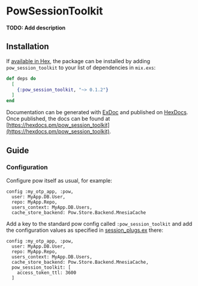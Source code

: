 # PowSessionToolkit

**TODO: Add description**

## Installation

If [available in Hex](https://hex.pm/docs/publish), the package can be installed
by adding `pow_session_toolkit` to your list of dependencies in `mix.exs`:

```elixir
def deps do
  [
    {:pow_session_toolkit, "~> 0.1.2"}
  ]
end
```

Documentation can be generated with [ExDoc](https://github.com/elixir-lang/ex_doc)
and published on [HexDocs](https://hexdocs.pm). Once published, the docs can
be found at [https://hexdocs.pm/pow_session_toolkit](https://hexdocs.pm/pow_session_toolkit).

## Guide

### Configuration

Configure pow itself as usual, for example:

```
config :my_otp_app, :pow,
  user: MyApp.DB.User,
  repo: MyApp.Repo,
  users_context: MyApp.DB.Users,
  cache_store_backend: Pow.Store.Backend.MnesiaCache
```

Add a key to the standard pow config called `:pow_session_toolkit` and add the configuration values as specified in [session_plugs.ex](./lib/pow_sessions_toolkit/session_plugs.ex) there:

```
config :my_otp_app, :pow,
  user: MyApp.DB.User,
  repo: MyApp.Repo,
  users_context: MyApp.DB.Users,
  cache_store_backend: Pow.Store.Backend.MnesiaCache,
  pow_session_toolkit: [
    access_token_ttl: 3600
  ]
```